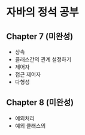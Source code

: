 # 자바의 정석 공부
## Chapter 7 (미완성)
- 상속
- 클래스간의 관계 설정하기
- 제어자
- 접근 제어자
- 다형성

## Chapter 8 (미완성)
- 예외처리
- 예외 클래스의 

